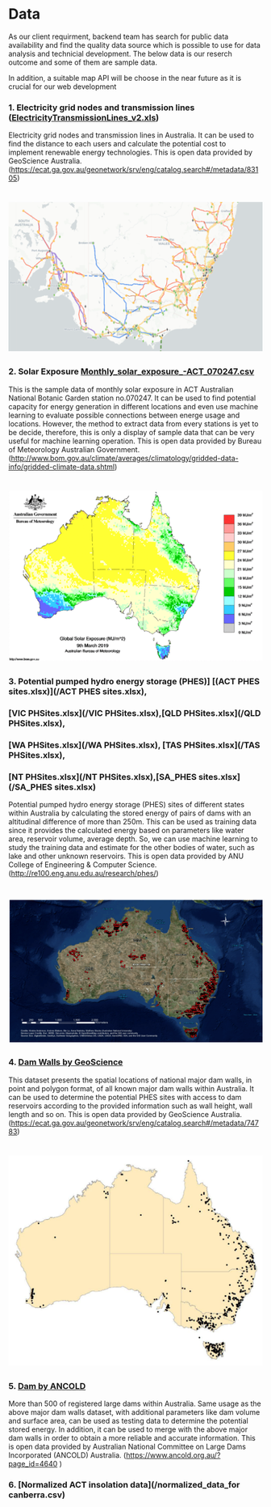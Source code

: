 # Data
As our client requirment, backend team has search for public data availability 
and find the quality data source which is possible to use for data analysis and 
technicial development. The below data is our reserch outcome and some of them are 
sample data.

In addition, a suitable map API will be choose in the near future as it is crucial
for our web development

### 1. Electricity grid nodes and transmission lines ([ElectricityTransmissionLines_v2.xls](/ElectricityTransmissionLines_v2.xls))
Electricity grid nodes and transmission lines in Australia. It can be used to
find the distance to each users and calculate the potential cost to implement
renewable energy technologies. This is open data provided by GeoScience Australia.
(https://ecat.ga.gov.au/geonetwork/srv/eng/catalog.search#/metadata/83105)
# ![Energy Grid Map Demo visualisation](Image/EnergyGrid.png)

### 2. Solar Exposure [Monthly_solar_exposure_-ACT_070247.csv](/Monthly_solar_exposure_-ACT_070247.csv)
This is the sample data of monthly solar exposure in ACT Australian National Botanic 
Garden station no.070247. It can be used to find potential capacity for energy 
generation in different locations and even use machine learning to evaluate possible 
connections between energe usage and locations. However, the method to extract data 
from every stations is yet to be decide, therefore, this is only a display of 
sample data that can be very useful for machine learning operation. This is open
data provided by Bureau of Meteorology Australian Government. 
(http://www.bom.gov.au/climate/averages/climatology/gridded-data-info/gridded-climate-data.shtml)
# ![Solar Exposure Map](Image/SolarExposureMap.png)

### 3. Potential pumped hydro energy storage (PHES)] [(ACT PHES sites.xlsx)](/ACT PHES sites.xlsx),
### [VIC PHSites.xlsx](/VIC PHSites.xlsx),[QLD PHSites.xlsx](/QLD PHSites.xlsx), 
### [WA PHSites.xlsx](/WA PHSites.xlsx), [TAS PHSites.xlsx](/TAS PHSites.xlsx), 
### [NT PHSites.xlsx](/NT PHSites.xlsx),[SA_PHES sites.xlsx](/SA_PHES sites.xlsx)
Potential pumped hydro energy storage (PHES) sites of different states within 
Australia by calculating the stored energy of pairs of dams with an altitudinal 
difference of more than 250m. This can be used as training data since it provides
the calculated energy based on parameters like water area, reservoir volume, 
average depth. So, we can use machine learning to study the training data and 
estimate for the other bodies of water, such as lake and other unknown reservoirs. 
This is open data provided by ANU College of Engineering & Computer Science. 
(http://re100.eng.anu.edu.au/research/phes/)
# ![Potential pumped hydro energy storage](Image/PHES.png)

### 4. [Dam Walls by GeoScience](/MajorDamWalls_v1.xls) 
This dataset presents the spatial locations of national major dam walls, 
in point and polygon format, of all known major dam walls within Australia. 
It can be used to determine the potential PHES sites with access to dam 
reservoirs according to the provided information such as wall height, 
wall length and so on. This is open data provided by GeoScience Australia. 
(https://ecat.ga.gov.au/geonetwork/srv/eng/catalog.search#/metadata/74783)
# ![Dam Walls](Image/Dam.png)

### 5. [Dam by ANCOLD](/Dams-Australia-2010-v1.xls)
More than 500 of registered large dams within Australia. Same usage as the 
above major dam walls dataset, with additional parameters like dam volume and 
surface area, can be used as testing data to determine the potential stored 
energy. In addition, it can be used to merge with the above major dam walls 
in order to obtain a more reliable and accurate information. This is open data 
provided by Australian National Committee on Large Dams Incorporated (ANCOLD) 
Australia. (https://www.ancold.org.au/?page_id=4640 )


### 6. [Normalized ACT insolation data](/normalized_data_for canberra.csv)


